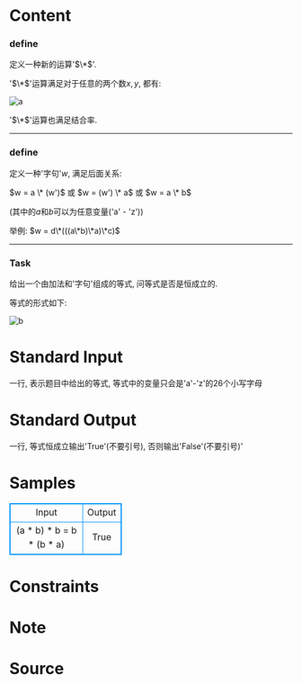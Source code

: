 
# Content

### define
定义一种新的运算'$\*$'.

'$\*$'运算满足对于任意的两个数$x, y$, 都有:

![a](/source/lutece/suan-shu-di-shou/img/aHR0cHM6Ly9hY20udWVzdGMuZWR1LmNuL21lZGlhL2ltYWdlL3Byb2JsZW0vMTg0Ny8yMDE4MDMwMzE1MDEzNTMxMTguanBlZw==.jpeg)

'$\*$'运算也满足结合率.
***

### define
定义一种'字句'$w$, 满足后面关系: 

$w = a \* (w')$ 或 $w = (w') \* a$ 或 $w = a \* b$

(其中的$a$和$b$可以为任意变量('a' - 'z'))

举例: $w = d\*(((a\*b)\*a)\*c)$
***

### Task
给出一个由加法和'字句'组成的等式, 问等式是否是恒成立的.

等式的形式如下:

![b](/source/lutece/suan-shu-di-shou/img/aHR0cHM6Ly9hY20udWVzdGMuZWR1LmNuL21lZGlhL2ltYWdlL3Byb2JsZW0vMTg0Ny8yMDE4MDMwMzE1MDQzNjI5MjkuanBlZw==.jpeg)

# Standard Input

一行, 表示题目中给出的等式, 等式中的变量只会是'a'-'z'的26个小写字母

# Standard Output

一行, 等式恒成立输出'True'(不要引号), 否则输出'False'(不要引号)'

# Samples

<style>
        table,table tr th, table tr td { border:1px solid #0094ff; }
        table { width: 200px; min-height: 25px; line-height: 25px; text-align: center; border-collapse: collapse;}   
    </style>
<table>
	<tr>
		<td>Input</td>
		<td>Output</td>
	</tr>
<tr><td>(a * b) * b = b * (b * a)</td><td>True</td></tr></table>


# Constraints



# Note



# Source


